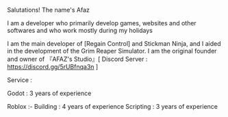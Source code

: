 Salutations! The name's Afaz

I am a developer who primarily develop games, websites and other softwares and who work mostly during my holidays

I am the main developer of [Regain Control] and Stickman Ninja, and I aided in the development of the Grim Reaper Simulator. I am the original founder and owner of 『AFAZ's Studio』[ Discord Server : https://discord.gg/5rUBfnqa3n ]

Service :

Godot : 3 years of experience

Roblox :-
Building : 4 years of experience
Scripting : 3 years of experience
